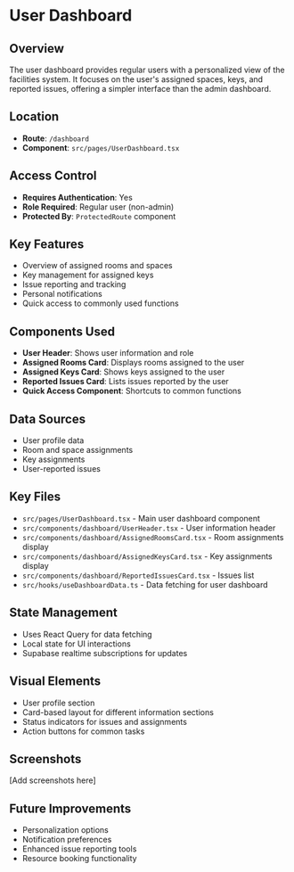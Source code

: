 
# User Dashboard

## Overview
The user dashboard provides regular users with a personalized view of the facilities system. It focuses on the user's assigned spaces, keys, and reported issues, offering a simpler interface than the admin dashboard.

## Location
- **Route**: `/dashboard`
- **Component**: `src/pages/UserDashboard.tsx`

## Access Control
- **Requires Authentication**: Yes
- **Role Required**: Regular user (non-admin)
- **Protected By**: `ProtectedRoute` component

## Key Features
- Overview of assigned rooms and spaces
- Key management for assigned keys
- Issue reporting and tracking
- Personal notifications
- Quick access to commonly used functions

## Components Used
- **User Header**: Shows user information and role
- **Assigned Rooms Card**: Displays rooms assigned to the user
- **Assigned Keys Card**: Shows keys assigned to the user
- **Reported Issues Card**: Lists issues reported by the user
- **Quick Access Component**: Shortcuts to common functions

## Data Sources
- User profile data
- Room and space assignments
- Key assignments
- User-reported issues

## Key Files
- `src/pages/UserDashboard.tsx` - Main user dashboard component
- `src/components/dashboard/UserHeader.tsx` - User information header
- `src/components/dashboard/AssignedRoomsCard.tsx` - Room assignments display
- `src/components/dashboard/AssignedKeysCard.tsx` - Key assignments display
- `src/components/dashboard/ReportedIssuesCard.tsx` - Issues list
- `src/hooks/useDashboardData.ts` - Data fetching for user dashboard

## State Management
- Uses React Query for data fetching
- Local state for UI interactions
- Supabase realtime subscriptions for updates

## Visual Elements
- User profile section
- Card-based layout for different information sections
- Status indicators for issues and assignments
- Action buttons for common tasks

## Screenshots
[Add screenshots here]

## Future Improvements
- Personalization options
- Notification preferences
- Enhanced issue reporting tools
- Resource booking functionality

